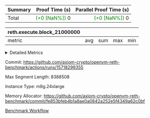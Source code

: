 | Summary | Proof Time (s) | Parallel Proof Time (s) |
|:---|---:|---:|
| Total | <span style='color: green'>(+0 [NaN%])</span> 0 | <span style='color: green'>(+0 [NaN%])</span> 0 |


| reth.execute.block_21000000 |||||
|:---|---:|---:|---:|---:|
|metric|avg|sum|max|min|



<details>
<summary>Detailed Metrics</summary>

| group | block_number | execute_e1_time_ms |
| --- | --- | --- |
| reth.execute.block_21000000 | 21000000 | 10,220 | 

</details>


Commit: https://github.com/axiom-crypto/openvm-reth-benchmark/actions/runs/15718299355

Max Segment Length: 8388508

Instance Type: m8g.24xlarge

Memory Allocator: https://github.com/axiom-crypto/openvm-reth-benchmark/commit/fe853bfeb4b1a8ae0a0842a252e5f4349a62c0bf

[Benchmark Workflow]()
